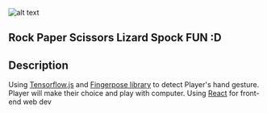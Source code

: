 ![alt text](https://camo.githubusercontent.com/685d0459ef1fec598b62c19f3bd7421f6090b665e887df5f7cca684544b390a8/68747470733a2f2f692e696d6775722e636f6d2f7333334d4e384d2e706e67)
## Rock Paper Scissors Lizard Spock FUN :D
## Description
Using [Tensorflow.js](https://www.tensorflow.org/js) and [Fingerpose library](https://www.npmjs.com/package/fingerpose?activeTab=readme) to detect Player's hand gesture. Player will make their choice and play with computer.
Using [React](https://react.dev/) for front-end web dev

